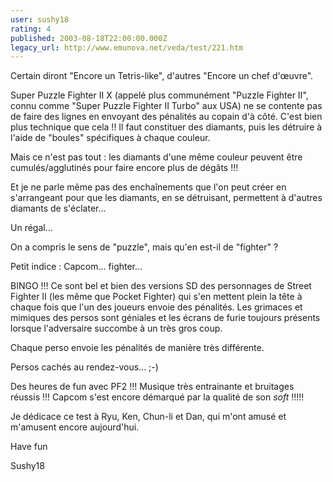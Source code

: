 ```yaml
---
user: sushy18
rating: 4
published: 2003-08-18T22:00:00.000Z
legacy_url: http://www.emunova.net/veda/test/221.htm
---
```

Certain diront "Encore un Tetris-like", d'autres "Encore un chef d'œuvre".  

  

Super Puzzle Fighter II X (appelé plus communément "Puzzle Fighter II", connu comme "Super Puzzle Fighter II Turbo" aux USA) ne se contente pas de faire des lignes en envoyant des pénalités au copain d'à côté. C'est bien plus technique que cela !! Il faut constituer des diamants, puis les détruire à l'aide de "boules" spécifiques à chaque couleur.  

Mais ce n'est pas tout : les diamants d'une même couleur peuvent être cumulés/agglutinés pour faire encore plus de dégâts !!!  

Et je ne parle même pas des enchaînements que l'on peut créer en s'arrangeant pour que les diamants, en se détruisant, permettent à d'autres diamants de s'éclater...  

Un régal...  

  

On a compris le sens de "puzzle", mais qu'en est-il de "fighter" ?  

Petit indice : Capcom... fighter...  

BINGO !!! Ce sont bel et bien des versions SD des personnages de Street Fighter II (les même que Pocket Fighter) qui s'en mettent plein la tête à chaque fois que l'un des joueurs envoie des pénalités. Les grimaces et mimiques des persos sont géniales et les écrans de furie toujours présents lorsque l'adversaire succombe à un très gros coup.  

Chaque perso envoie les pénalités de manière très différente.  

Persos cachés au rendez-vous... ;-)  

  

Des heures de fun avec PF2 !!! Musique très entrainante et bruitages réussis !!! Capcom s'est encore démarqué par la qualité de son _soft_ !!!!!  

  

Je dédicace ce test à Ryu, Ken, Chun-li et Dan, qui m'ont amusé et m'amusent encore aujourd'hui.  

  

  

Have fun  

Sushy18